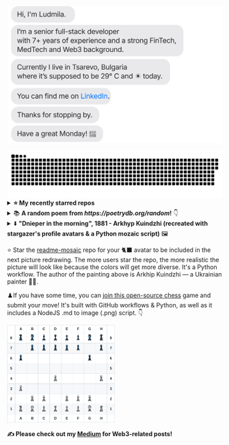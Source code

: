 [![](https://raw.githubusercontent.com/milaabl/milaabl/main/chat.svg)](https://www.linkedin.com/in/ludmila-a-dev/)

<!-- https://github.com/milaabl/milaabl/assets/86361434/c35b0e6f-acf0-435e-920d-b90faa4788ad -->

<img alt="Snake eating my contributions for breakfast🧉" src="https://raw.githubusercontent.com/milaabl/milaabl-readme/preview/github-contribution-grid-snake.svg" />

<details>
<summary>
  <strong>⭐ My recently starred repos </strong>
</summary>
  
<!-- Starred repos start -->
| Name | Url | Stars | Description |
| --- | --- |  --- |  --- |
| the-coder-o/a-bd.me|https://github.com/the-coder-o/a-bd.me|8|My personal website made with Next.js 14 (App Router). Features blog posts, gear list, dark theme and more. Tailwind CSS,  Radix, Framer Motion, and Vercel.|
| Xunzhuo/Xunzhuo|https://github.com/Xunzhuo/Xunzhuo|35|About me|
| zcaceres/interview-prep|https://github.com/zcaceres/interview-prep|1|algos, data structures etc.|
| zcaceres/snoop|https://github.com/zcaceres/snoop|3|Like grep or ack... for the DOM|
| zcaceres/zcaceres|https://github.com/zcaceres/zcaceres|2|Super secret Github profile README thing|
| zcaceres/dotfiles|https://github.com/zcaceres/dotfiles|2|System setup w/dotfiles, tools, and apps automated with Ansible. Forever a WIP.|
| glitch-txs/walletconnect-cafe|https://github.com/glitch-txs/walletconnect-cafe|2|Ethereum-provider implementation with Cafe (global state manager)|
| glitch-txs/metamask-csp-firefox|https://github.com/glitch-txs/metamask-csp-firefox|4|MetaMask is blocked by Firefox when using CSP|
| glitch-txs/next-auth|https://github.com/glitch-txs/next-auth|1|Authentication for the Web.|
| michaelsbradleyjr/nim-notcurses|https://github.com/michaelsbradleyjr/nim-notcurses|28|Nim wrapper for Notcurses: blingful TUIs and character graphics|
| arianXdev/hardhat-jest|https://github.com/arianXdev/hardhat-jest|9|A Hardhat plugin that allows you to use Jest easily!|
| przemek890/Gender_prediction|https://github.com/przemek890/Gender_prediction|4|An application that utilizes camera input to predict a person's gender using a convolutional layer in PyTorch.|
| pieralukasz/pixel-recruitment-task|https://github.com/pieralukasz/pixel-recruitment-task|1|Zadanie rekrutacyjne Pixel Technology|
| SaraRasoulian/oop-solid-patterns|https://github.com/SaraRasoulian/oop-solid-patterns|14|💎  An educational repository for OOP, SOLID and Design Patterns|
| BogdanMFometescu/resume-builder|https://github.com/BogdanMFometescu/resume-builder|12|Django-based web application that allows users to create, update, and export professional resumes.|
| 0xMimir/Advance-CNN-LSTM-Model-for-Cryptocurrency-Forecasting|https://github.com/0xMimir/Advance-CNN-LSTM-Model-for-Cryptocurrency-Forecasting|7|CNN LSTM model used for predicting cryptocurrencies|
| b-hristov/b-hristov|https://github.com/b-hristov/b-hristov|1||
| CloverGit/CloverGit|https://github.com/CloverGit/CloverGit|7||
| TatevKaren/TatevKaren-data-science-portfolio|https://github.com/TatevKaren/TatevKaren-data-science-portfolio|58|Data Science Portfolio of Tatev Karen Aslanyan including Case Studies and Research Projects that I have completed that solve business problems or introduce new products. Case Study papers, codes, and additional resources are all included.|
| PiotrRut/elonmusk-twitter-notifier|https://github.com/PiotrRut/elonmusk-twitter-notifier|62|AI driven e-mail notifier for tweets mentioning stock from Elon Musk 📈|
| Vendicated/Vencord|https://github.com/Vendicated/Vencord|7724|The cutest Discord client mod|
| yeoman/yo|https://github.com/yeoman/yo|3810|CLI tool for running Yeoman generators|
| matter-labs/zksync-era|https://github.com/matter-labs/zksync-era|3085|zkSync era|
| 0age/create2crunch|https://github.com/0age/create2crunch|451|A Rust program for finding salts that create gas-efficient Ethereum addresses via CREATE2.|
| joshstevens19/ethereum-multicall|https://github.com/joshstevens19/ethereum-multicall|344|Ability to call many ethereum constant function calls in 1 JSONRPC request|
| threshold-network/token-dashboard|https://github.com/threshold-network/token-dashboard|22||
| LimeChain/mongoose-immutable-plugin|https://github.com/LimeChain/mongoose-immutable-plugin|2|Mongoose plugin guarding fields from modifications|
| ankitects/anki|https://github.com/ankitects/anki|17718|Anki's shared backend and web components, and the Qt frontend|
| lightningnetwork/lnd|https://github.com/lightningnetwork/lnd|7549|Lightning Network Daemon ⚡️|
| CoNarrative/mongo-immutable|https://github.com/CoNarrative/mongo-immutable|10|Immutable MongoDB.|

<!-- Starred repos end -->

</details>

<details>
  <summary>📚 <strong>A random poem from <em>https://poetrydb.org/random</em>!</strong> 👇 </summary>

<!-- Start poem -->
# 💮 Lucretius by *Lord Alfred Tennyson*

<p>
    Lucilla, wedded to Lucretius, found<br/>Her master cold; for when the morning flush<br/>Of passion and the first embrace had died<br/>Between them, tho' he loved her none the less,<br/>Yet often when the woman heard his foot<br/>Return from pacings in the field, and ran<br/>To greet him with a kiss, the master took<br/>Small notice, or austerely, for his mind<br/>Half buried in some weightier argument,<br/>Or fancy-borne perhaps upon the rise<br/>And long roll of the hexameter -- he past<br/>To turn and ponder those three hundred scrolls<br/>Left by the Teacher, whom he held divine.<br/>She brook'd it not, but wrathful, petulant<br/>Dreaming some rival, sought and found a witch<br/>Who brew'd the philtre which had power, they said<br/>To lead an errant passion home again.<br/>And this, at times, she mingled with his drink,<br/>And this destroy'd him; for the wicked broth<br/>Confused the chemic labor of the blood,<br/>And tickling the brute brain within the man's<br/>Made havoc among those tender cells, and check'd<br/>His power to shape. He loathed himself, and once<br/>After a tempest woke upon a morn<br/>That mock'd him with returning calm, and cried:<br/><br/>"Storm in the night! for thrice I heard the rain<br/>Rushing; and once the flash of a thunderbolt --<br/>Methought I never saw so fierce a fork --<br/>Struck out the streaming mountain-side, and show'd<br/>A riotous confluence of watercourses<br/>Blanching and billowing in a hollow of it,<br/>Where all but yester-eve was dusty-dry.<br/><br/>"Storm, and what dreams, ye holy Gods, what dreams!<br/>For thrice I waken'd after dreams. Perchance<br/>We do but recollect the dreams that come<br/>Just ere the waking. Terrible: for it seem'd<br/>A void was made in Nature, all her bonds<br/>Crack'd; and I saw the flaring atom-streams<br/>And torrents of her myriad universe,<br/>Ruining along the illimitable inane,<br/>Fly on to clash together again, and make<br/>Another and another frame of things<br/>For ever. That was mine, my dream, I knew it --<br/>Of and belonging to me, as the dog<br/>With inward yelp and restless forefoot plies<br/>His function of the woodland; but the next!<br/>I thought that all the blood by Sylla shed<br/>Came driving rainlike down again on earth,<br/>And where it dash'd the reddening meadow, sprang<br/>No dragon warriors from Cadmean teeth,<br/>For these I thought my dream would show to me,<br/>But girls, Hetairai, curious in their art,<br/>Hired animalisms, vile as those that made<br/>The mulberry-faced Dictator's orgies worse<br/>Than aught they fable of the quiet Gods.<br/>And hands they mixt, and yell'd and round me drove<br/>In narrowing circles till I yell'd again<br/>Half-suffocated, and sprang up, and saw --<br/>Was it the first beam of my latest day?<br/><br/>"Then, then, from utter gloom stood out the<br/>The breasts of Helen, and hoveringly a sword<br/>Now over and now under, now direct,<br/>Pointed itself to pierce, but sank down shamed<br/>At all that beauty; and as I stared, a fire,<br/>The fire that left a roofless Ilion,<br/>Shot out of them, and scorch'd me that I woke.<br/><br/>"Is this thy vengeance, holy Venus, thine,<br/>Because I would not one of thine own doves,<br/>Not even a rose, were offered to thee? thine,<br/>Forgetful how my rich proemion makes<br/>Thy glory fly along the Italian field,<br/>In lays that will outlast thy deity?<br/><br/>"Deity? nay, thy worshippers. My tongue<br/>Trips, or I speak profanely. Which of these<br/>Angers thee most, or angers thee at all?<br/>Not if thou be'st of those who, far aloof<br/>From envy, hate and pity, and spite and scorn,<br/>Live the great life which all our greatest fain<br/>Would follow, centred in eternal calm.<br/><br/>"Nay, if thou canst,<br/>Goddess, like ourselves<br/>Touch, and be touch'd, then would I cry to thee<br/>To kiss thy Mavors, roll thy tender arms<br/>Round him, and keep him from the lust of blood<br/>That makes a steaming slaughter-house of Rome.<br/><br/>"Ay, but I meant not thee; I meant riot her<br/>Whom all the pines of Ida shook to see<br/>Slide from that quiet heaven of hers, and tempt<br/>The Trojan, while his neatherds were abroad<br/>Nor her that o'er her wounded hunter wept<br/>Her deity false in human-amorous tears;<br/>Nor whom her beardless apple-arbiter<br/>Decided fairest. Rather, O ye Gods,<br/>Poet-like, as the great Sicilian called<br/>Calliope to grace his golden verse --<br/>Ay, and this Kypris also -- did I take<br/>That popular name of thine to shadow forth<br/>The all-generating powers and genial heat<br/>Of Nature, when she strikes thro' the thick blood<br/>Of cattle, and light is large, and lambs are glad<br/>Nosing the mother's udder, and the bird<br/>Makes his heart voice amid the blaze of flowers;<br/>Which things appear the work of mighty Gods.<br/><br/>"The Gods! and if I go my work is left<br/>Unfinish'd -- if I go. The Gods, who haunt<br/>The lucid interspace of world and world,<br/>Where never creeps a cloud, or moves a wind,<br/>Nor ever falls the least white star of mow<br/>Nor ever lowest roll of thunder moans,<br/>Nor sound of human sorrow mounts to mar<br/>Their sacred everlasting calm! and such,<br/>Not all so fine, nor so divine a calm<br/>Not such, nor all unlike it, man may gain<br/>Letting his own life go. The Gods, the Godsl<br/>If all be atoms, how then should the Gods<br/>Being atomic not be dissoluble,<br/>Not follow the great law? My master held<br/>That Gods there are, for all men so believe.<br/>I prest my footsteps into his, and meant<br/>Surely to lead my Memmius in a train<br/>Of fiowery clauses onward to the proof<br/>That Gods there are, and deathless. Meant? I meant?<br/>I have forgotten what I meant, my mind<br/>Stumbles, and all my faculties are lamed.<br/><br/>"Look where another of our Gods, the Sun<br/>Apollo, Delius, or of older use<br/>All-seeing Hyperion -- what you will --<br/>Has mounted yonder; since he never sware,<br/>Except his wrath were wreak'd on wretched man,<br/>That he would only shine among the dead<br/>Hereafter -- tales! for never yet on earth<br/>Could dead flesh creep, or bits of roasting ox<br/>Moan round the spit -- nor knows he what he sees;<br/>King of the East altho' he seem, and girt<br/>With song and flame and fragrance, slowly lifts<br/>His golden feet on those empurpled stairs<br/>That climb into the windy halls of heaven<br/>And here he glances on an eye new-born,<br/>And gets for greeting but a wail of pain;<br/>And here he stays upon a freezing orb<br/>That fain would gaze upon him to the last;<br/>And here upon a yellow eyelid fallen<br/>And closed by those who mourn a friend in vain,<br/>Not thankful that his troubles are no more.<br/>And me, altho' his fire is on my face<br/>Blinding, he sees not, nor at all can tell<br/>Whether I mean this day to end myself.<br/>Or lend an ear to Plato where he says,<br/>That men like soldiers may not quit the post<br/>Allotted by the Gods. But he that holds<br/>The Gods are careless, wherefore need he care<br/>Greatly for them, nor rather plunge at once,<br/>Being troubled, wholly out of sight, and sink<br/>Past earthquake -- ay, and gout and stone, that break<br/>Body toward death, and palsy, death-in-life,<br/>And wretched age -- and worst disease of all,<br/>These prodigies of myriad nakednesses,<br/>And twisted shapes of lust, unspeakable,<br/>Abominable, strangers at my hearth<br/>Not welcome, harpies miring every dish,<br/>The phantom husks of something foully done,<br/>And fleeting thro' the boundless universe,<br/>And blasting the long quiet of my breast<br/>With animal heat and dire insanity?<br/><br/>"How should the mind, except it loved them, clasp<br/>These idols to herself? or do they fly<br/>Now thinner, and now thicker, like the flakes<br/>In a fall of snow, and so press in, perforce<br/>Of multitude, as crowds that in an hour<br/>Of civic tumult jam the doors, and bear<br/>The keepers down, and throng, their rags and the<br/>The basest, far into that council-hall<br/>Where sit the best and stateliest of the land?<br/><br/>³Can I not fling this horror off me again,<br/>Seeing with how great ease Nature can smile<br/>Balmier and nobler from her bath of storm,<br/>At random ravage? and how easily<br/>The mountain there has cast his cloudy slough,<br/>Now towering o'er him in serenest air,<br/>A mountain o'er a mountain, -- ay, and within<br/>All hollow as the hopes and fears of men?<br/><br/>"But who was he that in the garden snared<br/>Picus and Faunus, rustic Gods? a tale<br/>To laugh at -- more to laugh at in myself --<br/>For look! what is it? there? yon arbutus<br/>Totters; a noiseless riot underneath<br/>Strikes through the wood, sets all the tops quivering -- ;<br/>The mountain quickens into Nymph and Faun,<br/>And here an Oread -- how the sun delights<br/>To glance and shift about her slippery sides,<br/>And rosy knees and supple roundedness,<br/>And budded bosom-peaks -- who this way runs<br/>Before the rest! -- a satyr, a satyr, see,<br/>Follows; but him I proved impossible<br/>Twy-natured is no nature. Yet he draws<br/>Nearer and nearer, and I scan him now<br/>Beastlier than any phantom of his kind<br/>That ever butted his rough brother-brute<br/>For lust or lusty blood or provender.<br/>I hate, abhor, spit, sicken at him; and she<br/>Loathes him as well; such a precipitate heel,<br/>Fledged as it were with Mercury's ankle-wing,<br/>Whirls her to me -- ;but will she fling herself<br/>Shameless upon me? Catch her, goatfoot! nay,<br/>Hide, hide them, million-myrtled wilderness,<br/><br/>And cavern-shadowing laurels, hide! do I wish --<br/>What? -- ;that the bush were leafless? or to whelm<br/>All of them in one massacre? O ye Gods<br/>I know you careless, yet, behold, to you<br/>From childly wont and ancient use I call --<br/>I thought I lived securely as yourselves --<br/>No lewdness, narrowing envy, monkey-spite,<br/>No madness of ambition, avarice, none;<br/>No larger feast than under plane or pine<br/>With neighbors laid along the grass, to take<br/>Only such cups as left us friendly-warm,<br/>Affirming each his own philosophy<br/>Nothing to mar the sober majesties<br/>Of settled, sweet, Epicurean life.<br/>But now it seems some unseen monster lays<br/>His vast and filthy hands upon my will,<br/>Wrenching it backward into his, and spoils<br/>My bliss in being; and it was not great,<br/>For save when shutting reasons up in rhythm,<br/>Or Heliconian honey in living words,<br/>To make a truth less harsh, I often grew<br/>Tired of so much within our little life<br/>Or of so little in our little life --<br/>Poor little life that toddles half an hour<br/>Crown'd with a flower or two, and there an end --<br/>And since the nobler pleasure seems to fade,<br/>Why should I, beastlike as I find myself,<br/>Not manlike end myself? -- our privilege -- ;<br/>What beast has heart to do it? And what man<br/>What Roman would be dragg'd in triumph thus?<br/>Not I; not he, who bears one name with her<br/>Whose death-blow struck the dateless doom of kings,<br/>When, brooking not the Tarquin in her veins,<br/>She made her blood in sight of Collatine<br/>And all his peers, flushing the guiltless air,<br/>Spout from the maiden fountain in her heart.<br/>And from it sprang the Commonwealth, which breaks<br/>As I am breaking now!<br/><br/>"And therefore now<br/>Let her, that is the womb and tomb of all<br/>Great Nature, take, and forcing far apart<br/>Those blind beginnings that have made me man,<br/>Dash them anew together at her will<br/>Thro' all her cycles -- into man once more,<br/>Or beast or bird or fish, or opulent flower.<br/>But till this cosmic order everywhere<br/>Shatter'd into one earthquake m one day<br/>Cracks all to pieces, -- and that hour perhaps<br/>Is not so far when momentary man<br/>Shall seem no more a something to himself,<br/>But he, his hopes and hates, his homes and fanes<br/>And even his bones long laid within the grave,<br/>The very sides of the grave itself shall pass,<br/>Vanishing, atom and void, atom and void,<br/>Into the unseen for ever, -- till that hour,<br/>My golden work in which I told a truth<br/>That stays the rolling Ixionian wheel,<br/>And numbs the Fury's ringlet-snake, and plucks<br/>The mortal soul from out immortal hell<br/>Shall stand. Ay, surely; then it fails at last<br/>And perishes as I must, for O Thou<br/>Passionless bride, divine Tranquillity,<br/>Yearn'd after by the wisest of the wise<br/>Who fail to find thee, being as thou art<br/>Without one pleasure and without one pain,<br/>Howbeit I know thou surely must be mine<br/>Or soon or late, yet out of season, thus<br/>I woo thee roughly, for thou carest not<br/>How roughly men may woo thee so they win -- ;<br/>Thus -- thus -- the soul flies out and dies in the air<br/><br/>With that he drove the knife into his side.<br/>She heard him raging, heard him fall, ran in,<br/>Beat breast, tore hair, cried out upon herself<br/>As having fail'd in duty to him, shriek'd<br/>That she but meant to win him back, fell on him<br/>Clasp'd, kiss'd him, wail'd. He answer'd, "Care not thou!<br/>Thy duty? What is duty? Fare thee well!"
</p>

***
<!-- End poem -->
</details>

<details>
<summary>
  ⬇️ <strong>"Dnieper in the morning", 1881 - Arkhyp Kuindzhi (recreated with stargazer's profile avatars & a Python mozaic script)</strong> 🖼️
</summary>

<img width="49%" src="https://raw.githubusercontent.com/milaabl/readme-mosaic/main/data/input.jpg" alt="Original picture"/>
<img width="49%" src="https://raw.githubusercontent.com/milaabl/readme-mosaic/main/data/output.jpg" alt="Output picture"/>
<img width="70%" src="https://raw.githubusercontent.com/milaabl/readme-mosaic/main/data/output.gif" alt="Output GIF"/>
</details>

⭐ Star the [readme-mosaic](https://github.com/milaabl/readme-mosaic) repo for your 🐈‍⬛ avatar to be included in the next picture redrawing. The more users star the repo, the more realistic the picture will look like because the colors will get more diverse. It's a Python workflow. The author of the painting above is Arkhip Kuindzhi — a Ukrainian painter 💙💛.

♟️If you have some time, you can [join this open-source chess](https://github.com/milaabl/readme-chess) game and submit your move! It's built with GitHub workflows & Python, as well as it includes a NodeJS .md to image (.png) script. 👇

<a href="https://github.com/milaabl/readme-chess/blob/master/README.md"><img src="https://raw.githubusercontent.com/milaabl/readme-chess/master/chess.png" alt="README chess dynamic game preview" width="50%" /></a>

<strong>✍️ Please check out my <a href="https://medium.com/@milaabl2405">Medium</a> for Web3-related posts!</strong>
